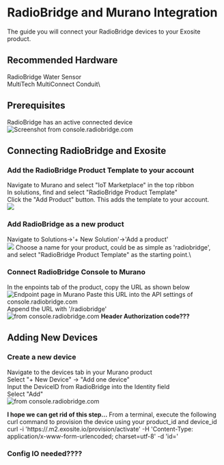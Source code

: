 # RadioBridge and Murano Integration
The guide you will connect your RadioBridge devices to your Exosite product.

## Recommended Hardware
RadioBridge Water Sensor\
MultiTech MultiConnect Conduit\

## Prerequisites
RadioBridge has an active connected device
![Screenshot from console.radiobridge.com](../../assets/RadioBridge/RadioBridgeDeviceActive.png)

## Connecting RadioBridge and Exosite
### Add the RadioBridge Product Template to your account
Navigate to Murano and select "IoT Marketplace" in the top ribbon\
In solutions, find and select "RadioBridge Product Template"\
Click the "Add Product" button. This adds the template to your account.\
![](../../assets/RadioBridge/RadioBridgeExchangeElement.png)


### Add RadioBridge as a new product
Navigate to Solutions->'+ New Solution'->'Add a product'\
![](../../assets/RadioBridge/CreateNewProduct.png)
Choose a name for your product, could be as simple as 'radiobridge', and select "RadioBridge Product Template" as the starting point.\

### Connect RadioBridge Console to Murano
In the enpoints tab of the product, copy the URL as shown below\
![Endpoint page in Murano](../../assets/RadioBridge/EndpointURL.png)
Paste this URL into the API settings of console.radiobridge.com\
Append the URL with '/radiobridge'\
![from console.radiobridge.com](../../assets/RadioBridge/RadioBridgeConsoleAPI.png)
**Header Authorization code???**

## Adding New Devices
### Create a new device
Navigate to the devices tab in your Murano product\
Select "+ New Device" -> "Add one device"\
Input the DeviceID from RadioBridge into the Identity field\
Select "Add"\
![from console.radiobridge.com](../../assets/RadioBridge/AddDeviceDialog.png)


**I hope we can get rid of this step...**
From a terminal, execute the following curl command to provision the device using your product\_id and device\_id
curl -i 'https://<product id>.m2.exosite.io/provision/activate' -H 'Content-Type: application/x-www-form-urlencoded; charset=utf-8' -d 'id=<device id>'

### Config IO needed????
